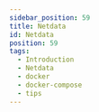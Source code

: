 ```yaml
---
sidebar_position: 59
title: Netdata
id: Netdata
position: 59
tags:
  - Introduction
  - Netdata
  - docker
  - docker-compose
  - tips
---
```

